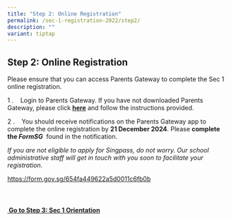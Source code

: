 ```yaml
---
title: "Step 2: Online Registration"
permalink: /sec-1-registration-2022/step2/
description: ""
variant: tiptap
---
```

<h2>Step 2: Online Registration</h2>
<p>Please ensure that you can access Parents Gateway to complete the Sec
1 online registration.&nbsp;</p>
<p>1 .&nbsp;&nbsp;&nbsp;&nbsp;Login to Parents Gateway. If you have not downloaded
Parents Gateway, please click&nbsp;<strong><a href="https://www.unitysec.moe.edu.sg/unity-partners/Parents/gateway/" rel="noopener noreferrer nofollow" target="_blank">here</a></strong>&nbsp;and
follow the instructions provided.</p>
<p>2 .&nbsp;&nbsp;&nbsp;&nbsp;You should receive notifications on the Parents
Gateway app to complete the online registration by&nbsp;<strong>21 December 2024</strong>.
Please&nbsp;<strong>complete the&nbsp;<em>FormSG</em></strong>&nbsp;&nbsp;found
in the notification.</p>
<p><em>If you are not eligible to apply for Singpass, do not worry. Our school administrative staff will get in touch with you soon to facilitate your registration.</em>
</p>
<p><a href="https://form.gov.sg/654fa449622a5d0011c6fb0b" rel="noopener noreferrer nofollow" target="_blank">https://form.gov.sg/654fa449622a5d0011c6fb0b</a>
<br>
<br>
</p>
<h4><br><strong><u>&nbsp;Go to Step 3: Sec 1 Orientation</u></strong></h4>
<p></p>
<p></p>